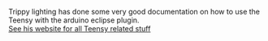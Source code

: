 Trippy lighting has done some very good documentation on how to use the Teensy with the arduino eclipse plugin.  
[See his website for all Teensy related stuff](http://trippylighting.com/teensy-arduino-ect/arduino-eclipse-plugin/) 

